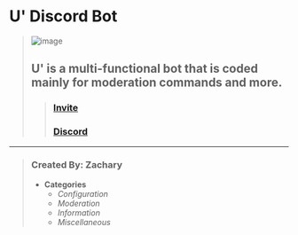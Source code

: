# U' Discord Bot

>![image](https://cdn.discordapp.com/attachments/720137467579334716/720827776592117760/cfd84f958d15115398bc9403624e3e67.gif)
> ## __U' is a multi-functional bot that is coded mainly for moderation commands and more.__
>>### [Invite](https://discord.com/oauth2/authorize?client_id=719992480308920320&scope=bot&permissions=268823606)
>>### [Discord](https://discord.gg/mUVhc98)
---
> ### Created By: __Zachary__
> * **Categories**
>   * *Configuration*
>   * *Moderation*
>   * *Information*
>   * *Miscellaneous*

